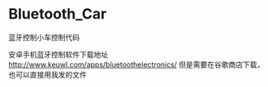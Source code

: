 # Bluetooth_Car
蓝牙控制小车控制代码

安卓手机蓝牙控制软件下载地址 http://www.keuwl.com/apps/bluetoothelectronics/
但是需要在谷歌商店下载，也可以直接用我发的文件
